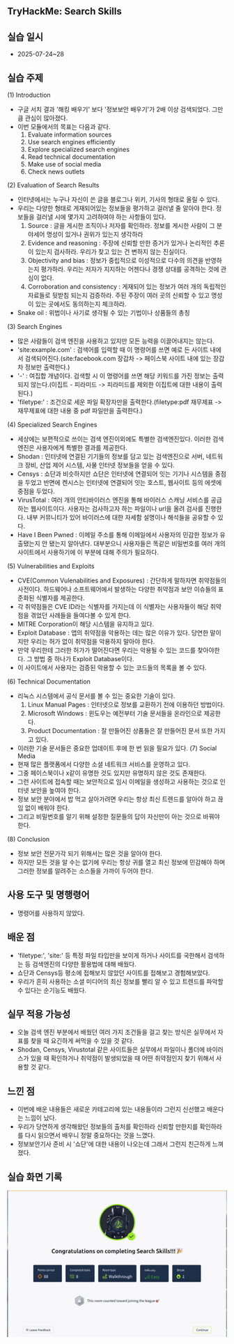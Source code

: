 ## TryHackMe: Search Skills


## 실습 일시
 - 2025-07-24~28


## 실습 주제
(1) Introduction
 - 구글 서치 결과 '해킹 배우기' 보다 '정보보안 배우기'가 2배 이상 검색되었다. 그만큼 관심이 많아졌다.
 - 이번 모듈에서의 목표는 다음과 같다.
   1) Evaluate information sources
   2) Use search engines efficiently
   3) Explore specialized search engines
   4) Read technical documentation
   5) Make use of social media
   6) Check news outlets

(2) Evaluation of Search Results
 - 인터넷에서는 누구나 자신이 쓴 글을 블로그나 위키, 기사의 형태로 올릴 수 있다.
 - 우리는 다양한 형태로 게재되어있는 정보들을 평가하고 걸러낼 줄 알아야 한다. 정보들을 걸러낼 시에 몇가지 고려하여야 하는 사항들이 있다.
   1) Source : 글을 게시한 조직이나 저자를 확인하라. 정보를 게시한 사람이 그 분야세어 명성이 있거나 권위가 있는지 생각하라
   2) Evidence and reasoning : 주장에 신뢰할 만한 증거가 있거나 논리적인 추론이 있는지 검사하라. 우리가 찾고 있는 건 변하지 않는 진실이다. 
   3) Objectivity and bias : 정보가 중립적으로 이성적으로 다수의 의견을 반영하는지 평가하라. 우리는 저자가 지지하는 어젠다나 경쟁 상대를 공격하는 것에 관심이 없다.
   4) Corroboration and consistency : 게재되어 있는 정보가 여러 개의 독립적인 자료들로 뒷받침 되는지 검증하라. 주된 주장이 여러 곳의 신뢰할 수 있고 명성이 있는 곳에서도 동의하는지 체크하라.
 - Snake oil : 위법이나 사기로 생각될 수 있는 기법이나 상품들의 총칭
   
(3) Search Engines
 - 많은 사람들이 검색 엔진을 사용하고 있지만 모든 능력을 이끌어내지는 않는다.
 - 'site:example.com' : 검색어를 입력할 때 이 명령어를 쓰면 예로 든 사이트 내에서 검색되어진다.(site:facebook.com 장갑차 -> 페이스북 사이트 내에 있는 장갑차 정보만 출력한다.)
 - '-' : 여집합 개념이다. 검색할 시 이 명령어를 쓰면 해당 키워드를 가진 정보는 출력되지 않는다.(이집트 - 피라미드 -> 피라미드를 제외한 이집트에 대한 내용이 출력된다.)
 - 'filetype:' : 조건으로 세운 파일 확장자만을 출력한다.(filetype:pdf 재무제표 -> 재무제표에 대한 내용 중 pdf 파일만을 출력한다.) 

(4) Specialized Search Engines
 - 세상에는 보편적으로 쓰이는 검색 엔진이외에도 특별한 검색엔진있다. 이러한 검색엔진은 사용자에게 특별한 결과를 제공한다.
 - Shodan : 인터넷에 연결된 기기들의 정보를 담고 있는 검색엔진으로 서버, 네트워크 장비, 산업 제어 시스템, 사물 인터넷 정보들을 얻을 수 있다.
 - Censys : 쇼단과 비슷하지만 쇼단은 인터넷에 연결되어 잇는 기기나 시스템을 중점을 두었고 반면에 켄시스는 인터넷에 연결되어 잇는 호스트, 웹사이트 등의 에셋에 중점을 두었다.
 - VirusTotal : 여러 개의 안티바이러스 엔진을 통해 바이러스 스캐닝 서비스를 공급하는 웹사이트이다. 사용자는 검사하고자 하는 파일이나 url을 올려 검사를 진행한다. 내부 커뮤니티가 있어 바이러스에 대한 자세함 설명이나 해석들을 공유할 수 있다.
 - Have I Been Pwned : 이메일 주소를 통해 이메일에서 사용자의 민감한 정보가 유출됐는지 안 됐는지 알아낸다. 대부분으니 사용자들은 똑같은 비밀번호를 여러 개의 사이트에서 사용하기에 이 부분에 대해 주의가 필요하다.
   
(5) Vulnerabilities and Exploits
 - CVE(Common Vulenabilities and Exposures) : 간단하게 말하자면 취약점들의 사전이다. 하드웨어나 소프트웨어에서 발생하는 다양한 취약점과 보안 이슈들의 표준화된 식별자를 제공한다.
 - 각 취약점들은 CVE ID라는 식별자를 가지는데 이 식별자는 사용자들이 해당 취약점을 겪었던 사례들을 들여다볼 수 있게 한다.
 - MITRE Corporation이 해당 시스템을 유지하고 있다.
 - Exploit Database : 앱의 취약점을 악용하는 데는 많은 이유가 있다. 당연한 말이지만 우리는 허가 없이 취약점을 악용하지 말아야 한다.
 - 만약 우리한테 그러한 허가가 떨어진다면 우리는 악용될 수 있는 코드를 찾아야한다. 그 방법 중 하나가 Exploit Database이다.
 - 이 사이트에서 사용자는 검증된 악용할 수 있는 코드들의 목록을 볼 수 있다.
   
(6) Technical Documentation
 - 리눅스 시스템에서 공식 문서를 볼 수 있는 중요한 기술이 있다.
   1) Linux Manual Pages : 인터넷으로 정보를 교환하기 전에 이용하던 방법이다.
   2) Microsoft Windows : 윈도우는 예전부터 기술 문서들을 온라인으로 제공한다.
   3) Product Documentation : 잘 만들어진 상품들은 잘 만들어진 문서 또한 가지고 있다.
 - 이러한 기술 문서들은 중요한 업데이트 후에 한 번 읽을 필요가 있다. 
(7) Social Media
 - 현재 많은 플랫폼에서 다양한 소셜 네트워크 서비스를 운영하고 있다.
 - 그중 페이스북이나 x같이 유명한 것도 있지만 유명하지 않은 것도 존재한다.
 - 그런 사이트에 접속할 때는 보안적으로 임시 이메일을 생성하고 사용하는 것으로 인터넷 보안을 높여야 한다.
 - 정보 보안 분야에서 밥 먹고 살아가려면 우리는 항상 최신 트렌드를 알아야 하고 끊임 없이 배워야 한다.
 - 그리고 비밀번호를 알기 위해 설정한 질문들의 답이 자신만이 아는 것으로 바꿔야 한다. 
   
(8) Conclusion
 - 정보 보안 전문가각 되기 위해서는 많은 것을 알아야 한다.
 - 하지만 모든 것을 알 수는 없기에 우리는 항상 귀를 열고 최신 정보에 민감해야 하며 그러한 정보를 알려주는 소스들을 가까이 두어야 한다.
   

## 사용 도구 및 명행령어   
 - 명령어를 사용하지 않았다. 
   


## 배운 점
 - 'filetype:', 'site:' 등 특정 파일 타입만을 보이게 하거나 사이트를 국한해서 검색하는 등 검색엔진의 다양한 활용법에 대해 배웠다.
 - 쇼단과 Censys등 평소에 접해보지 않았던 사이트를 접해보고 경험해보았다.
 - 우리가 흔히 사용하는 소셜 미디어의 최신 정보를 빨리 알 수 있고 트렌드를 파악할 수 있다는 순기능도 배웠다.


## 실무 적용 가능성
 - 오늘 검색 엔진 부분에서 배웠던 여러 가지 조건들을 걸고 찾는 방식은 실무에서 자표를 찾을 때 요긴하게 써먹을 수 있을 것 같다.
 - Shodan, Censys, Virustotal 같은 사이트들은 실무에서 파일이나 폴더에 바이러스가 있을 때 확인하거나 취약점이 발생되었을 때 어떤 취약점인지 찾기 위해서 사용할 것 같다.


## 느낀 점
 - 이번에 배운 내용들은 새로운 카테고리에 있는 내용들이라 그런지 신선했고 배운다는 느낌이 났다.
 - 우리가 당연하게 생각해왔던 정보들의 출처를 확인하라 신뢰할 만한지를 확인하라 를 다시 읽으면서 배우니 정말 중요하다는 것을 느꼈다.
 - 정보보안기사 준비 시 '쇼단'에 대한 내용이 나오는데 그래서 그런지 친근하게 느껴졌다.
   
## 실습 화면 기록
![실습 결과](images/Search_Skills.png)
